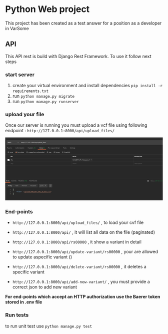 # Python Web project

This project has been created as a test answer for a position as a developer in VarSome

## API

This API rest is build with Django Rest Framework. To use it follow next steps

### start server

1. create your virtual environment and install dependencies `pip install -r requirements.txt`
2. run `python manage.py migrate`
3. run `python manage.py runserver`

### upload your file

Once our server is running you must upload a vcf file using following endpoint : `http://127.0.0.1:8000/api/upload_files/`

![not found](img/send-fileto-api.png)

### End-points

* `http://127.0.0.1:8000/api/upload_files/` , to load your cvf file
  
* `http://127.0.0.1:8000/api/` , it will list all data on the file (paginated)

* `http://127.0.0.1:8000/api/rs00000` , it show a variant in detail 
  
* `http://127.0.0.1:8000/api/update-variant/rs00000` , your are allowed to update aspecific variant ()

* `http://127.0.0.1:8000/api/delete-variant/rs00000` , it deletes a specific variant

* `http://127.0.0.1:8000/api/add-new-variant/` ,  you must provide a correct json to add new variant
  
    
**For end-points which accept an HTTP authorization use the Baerer token stored in .env file**

### Run tests

to run unit test use `python manage.py test   `

